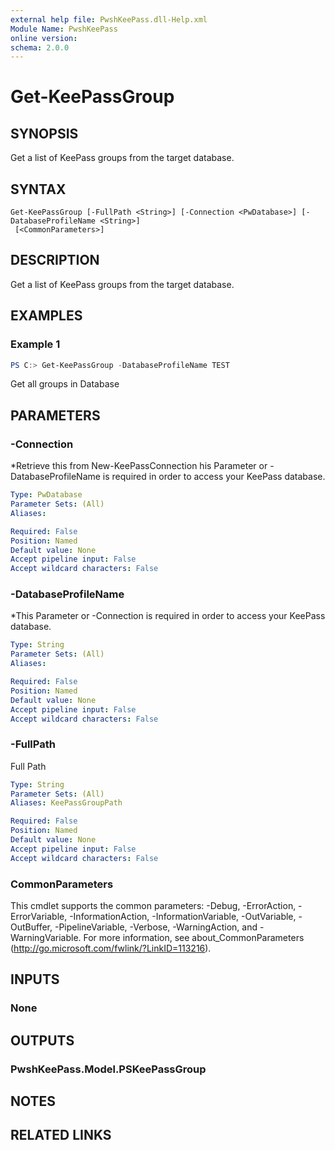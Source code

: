 ```yaml
---
external help file: PwshKeePass.dll-Help.xml
Module Name: PwshKeePass
online version:
schema: 2.0.0
---
```


# Get-KeePassGroup

## SYNOPSIS
Get a list of KeePass groups from the target database.

## SYNTAX

```
Get-KeePassGroup [-FullPath <String>] [-Connection <PwDatabase>] [-DatabaseProfileName <String>]
 [<CommonParameters>]
```

## DESCRIPTION
Get a list of KeePass groups from the target database.

## EXAMPLES

### Example 1
```powershell
PS C:> Get-KeePassGroup -DatabaseProfileName TEST
```

Get all groups in Database

## PARAMETERS

### -Connection
*Retrieve this from New-KeePassConnection
	his Parameter or -DatabaseProfileName is required in order to access your KeePass database.

```yaml
Type: PwDatabase
Parameter Sets: (All)
Aliases:

Required: False
Position: Named
Default value: None
Accept pipeline input: False
Accept wildcard characters: False
```

### -DatabaseProfileName
*This Parameter or -Connection is required in order to access your KeePass database.

```yaml
Type: String
Parameter Sets: (All)
Aliases:

Required: False
Position: Named
Default value: None
Accept pipeline input: False
Accept wildcard characters: False
```

### -FullPath
Full Path

```yaml
Type: String
Parameter Sets: (All)
Aliases: KeePassGroupPath

Required: False
Position: Named
Default value: None
Accept pipeline input: False
Accept wildcard characters: False
```

### CommonParameters
This cmdlet supports the common parameters: -Debug, -ErrorAction, -ErrorVariable, -InformationAction, -InformationVariable, -OutVariable, -OutBuffer, -PipelineVariable, -Verbose, -WarningAction, and -WarningVariable. For more information, see about_CommonParameters (http://go.microsoft.com/fwlink/?LinkID=113216).

## INPUTS

### None

## OUTPUTS

### PwshKeePass.Model.PSKeePassGroup

## NOTES

## RELATED LINKS
